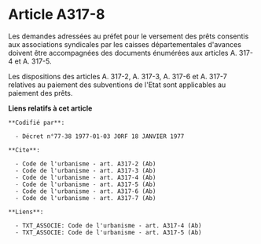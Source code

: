 # Article A317-8

Les demandes adressées au préfet pour le versement des prêts consentis aux associations syndicales par les caisses
départementales d'avances doivent être accompagnées des documents énumérées aux articles A. 317-4 et A. 317-5.

Les dispositions des articles A. 317-2, A. 317-3, A. 317-6 et A. 317-7 relatives au paiement des subventions de l'Etat sont
applicables au paiement des prêts.

**Liens relatifs à cet article**

	**Codifié par**:

	  - Décret n°77-38 1977-01-03 JORF 18 JANVIER 1977

	**Cite**:

	  - Code de l'urbanisme - art. A317-2 (Ab)
	  - Code de l'urbanisme - art. A317-3 (Ab)
	  - Code de l'urbanisme - art. A317-4 (Ab)
	  - Code de l'urbanisme - art. A317-5 (Ab)
	  - Code de l'urbanisme - art. A317-6 (Ab)
	  - Code de l'urbanisme - art. A317-7 (Ab)

	**Liens**:

	  - TXT_ASSOCIE: Code de l'urbanisme - art. A317-4 (Ab)
	  - TXT_ASSOCIE: Code de l'urbanisme - art. A317-5 (Ab)
